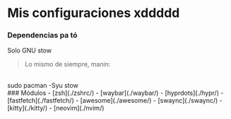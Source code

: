 # Mis configuraciones xddddd
### Dependencias pa tó
Solo GNU stow
<br>
> Lo mismo de siempre, manin:
<br>
sudo pacman -Syu stow
<br>
### Módulos
- [zsh](./zshrc/)
- [waybar](./waybar/)
- [hyprdots](./hypr/)
- [fastfetch](./fastfetch/)
- [awesome](./awesome/)
- [swaync](./swaync/)
- [kitty](./kitty/)
- [neovim](./nvim/) 

